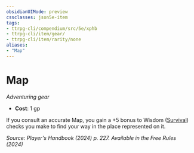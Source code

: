 ```yaml
---
obsidianUIMode: preview
cssclasses: json5e-item
tags:
- ttrpg-cli/compendium/src/5e/xphb
- ttrpg-cli/item/gear/
- ttrpg-cli/item/rarity/none
aliases: 
- "Map"
---
```

# Map
*Adventuring gear*  

- **Cost**: 1 gp

If you consult an accurate Map, you gain a +5 bonus to Wisdom ([Survival](skills.md#Survival)) checks you make to find your way in the place represented on it.

*Source: Player's Handbook (2024) p. 227. Available in the Free Rules (2024)*
